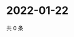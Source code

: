 # 2022-01-22

共 0 条

<!-- BEGIN WEIBO -->
<!-- 最后更新时间 Sat Jan 22 2022 21:07:08 GMT+0800 (China Standard Time) -->

<!-- END WEIBO -->
